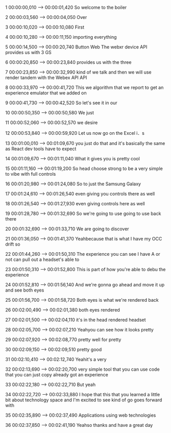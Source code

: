 1
00:00:00,010 --> 00:00:01,420
So welcome to the boiler

2
00:00:03,560 --> 00:00:04,050
Over

3
00:00:10,020 --> 00:00:10,080
First

4
00:00:10,280 --> 00:00:11,150
importing everything

5
00:00:14,500 --> 00:00:20,740
Button Web The webxr device API provides us with 3 GS

6
00:00:20,850 --> 00:00:23,840
provides us with the three

7
00:00:23,850 --> 00:00:32,990
kind of we talk and then we will use render tandem with the Webex API API

8
00:00:33,970 --> 00:00:41,720
This we algorithm that we report to get an experience emulator that we added on

9
00:00:41,730 --> 00:00:42,520
So let's see it in our

10
00:00:50,350 --> 00:00:50,580
We just

11
00:00:52,060 --> 00:00:52,570
we desire

12
00:00:53,840 --> 00:00:59,920
Let us now go on the Excel i．s

13
00:01:00,010 --> 00:01:09,670
you just do that and it's basically the same as React dev tools have to expect

14
00:01:09,670 --> 00:01:11,040
What it gives you is pretty cool

15
00:01:11,160 --> 00:01:19,200
So head choose strong to be a very simple to vibe with full controls

16
00:01:20,980 --> 00:01:24,080
So to just the Samsung Galaxy

17
00:01:24,610 --> 00:01:26,540
even giving you controls there as well

18
00:01:26,540 --> 00:01:27,930
even giving controls here as well

19
00:01:28,780 --> 00:01:32,690
So we're going to use going to use back there

20
00:01:32,690 --> 00:01:33,710
We are going to discover

21
00:01:36,050 --> 00:01:41,370
Yeahbecause that is what I have my OCC drift so

22
00:01:44,260 --> 00:01:50,310
The experience you can see I have A or not can pull out a headset's able to

23
00:01:50,310 --> 00:01:52,800
This is part of how you're able to debu the experience

24
00:01:52,810 --> 00:01:56,140
And we're gonna go ahead and move it up and see both eyes

25
00:01:56,700 --> 00:01:58,720
Both eyes is what we're rendered back

26
00:02:00,490 --> 00:02:01,380
both eyes rendered

27
00:02:01,500 --> 00:02:04,110
it's in the head rendered headset

28
00:02:05,700 --> 00:02:07,210
Yeahyou can see how it looks pretty

29
00:02:07,920 --> 00:02:08,770
pretty well for pretty

30
00:02:09,150 --> 00:02:09,510
pretty good

31
00:02:10,410 --> 00:02:12,740
Yeahit's a very

32
00:02:13,690 --> 00:02:20,700
very simple tool that you can use code that you can just copy already got an experience

33
00:02:22,180 --> 00:02:22,710
But yeah

34
00:02:22,720 --> 00:02:33,880
I hope that this that you learned a little bit about technology space and I'm excited to see kind of go goes forward with

35
00:02:35,890 --> 00:02:37,490
Applications us​‌​‌​​‌‌​​‌‌​​‌‌‌‌​‌​​‌‌​​‌‌​​‌‌​​‌‌​​‌‌​‌‌‌‌‌​‌​​‌‌​​‌‌​​‌‌​​‌‌‌‌‌‌​​‌‌​‌​‌‌‌​‌​​‌‌‌‌​‌​‌‌​​​‌‌‌‌‌‌​​‌‌​‌‌‌​​‌‌​‌​‌​​‌‌‌​‌‌​​‌‌​​​‌​​‌‌​​‌‌‌‌​‌‌‌​‌​​‌‌​‌​‌‌‌​‌​​​‌​​‌‌​​​‌​​‌‌​‌​‌​​‌‌​‌​‌​​‌‌‌​​‌‌‌​‌‌‌‌​​​‌‌‌​‌‌​​‌‌‌​‌‌‌‌​‌​​‌‌​​‌‌‌​‌‌​​‌‌​‌‌​​​‌‌​​‌‌​​‌‌​​‌‌‌‌​‌‌‌​‌​​‌‌​‌​‌‌‌​‌​‌‌​​​‌‌‌​​‌​​‌‌‌‌​‌‌‌​‌‌‌​‌​​‌‌​‌‌​​​‌‌‌​‌‌‌‌​‌‌‌‌‌​​‌‌‌‌​‌​​‌‌‌​​‌‌‌​‌​‌‌‌​​‌‌​‌‌‌‌‌​‌​​‌‌​​‌‌‌‌‌​​​‌‌‌​‌‌​​‌‌​​​‌​​‌‌​​‌‌​​‌‌​​‌‌‌‌​‌​‌‌‌​​‌‌‌‌‌​​​‌‌​‌‌‌‌‌​‌‌‌​‌​​‌‌‌‌​‌‌‌​‌‌​‌‌​​‌‌​‌​‌‌‌​‌​​‌‌‌‌​‌​‌​‌​​‌‌​‌‌‌‌‌​‌‌‌​‌​​‌‌​​‌‌‌‌​‌​‌​‌‌‌​‌‌‌​‌‌‌​‌​‌‌​​​‌‌‌​‌‌‌‌​‌‌‌‌​​​‌‌​‌​‌‌‌​‌​​‌‌​​‌‌​‌‌‌‌‌​‌​‌​‌​​‌‌​‌​‌​​‌‌​‌​‌‌‌​‌‌​​‌‌‌​‌‌‌​‌‌‌​‌‌‌​‌​​‌‌‌‌​‌​​‌‌‌​​‌‌‌​‌​​‌‌​​‌‌‌​​‌​​‌‌‌‌​‌​​‌‌​‌‌​​​‌‌‌​​‌‌‌​‌​‌‌‌‌‌​‌​‌​‌‌‌​‌‌‌​‌‌‌​‌‌​​‌‌‌​‌​‌‌‌‌‌​‌‌‌​‌‌‌​‌‌‌​‌‌‌​‌‌​‌‌​​‌‌​​‌‌​​‌‌​‌​‌​​‌‌​​‌‌‌‌​‌‌‌​‌‌‌​‌​‌​‌‌‌​‌‌​‌‌‌‌​‌​​‌‌‌‌​‌‌​​‌‌‌​‌‌​​‌​​‌‌​‌​‌‌‌​‌‌‌​‌​​‌‌​‌​‌‌‌​‌​‌‌‌‌‌​‌‌‌‌​​​‌‌‌​‌‌‌‌​‌‌‌​‌‌‌​‌‌‌​‌‌‌​‌‌​​‌​​‌‌​‌​‌‌‌​‌​‌‌‌​​‌‌​‌‌​​​‌‌‌‌​‌‌‌​‌​‌‌‌​​‌‌‌‌‌​​​‌‌​‌​‌​​‌‌‌‌​‌​​‌‌‌​‌‌‌‌​‌‌​‌‌‌‌​‌‌​​‌‌‌​‌​‌‌‌‌‌​‌‌​‌‌‌‌​‌‌​‌‌‌‌​‌‌‌‌‌​​‌‌‌‌‌‌​​‌‌​‌‌‌​​‌‌‌​‌‌‌‌​‌‌​‌‌‌‌​‌‌​​‌​​‌‌​​‌‌​​‌‌‌​​‌​​‌‌‌​​‌​​‌‌​‌​‌‌‌​‌‌‌‌‌‌‌‌‌‌‌‌‌‌‌‌‌‌‌‌‌‌‌‌‌‌‌‌‌‌‌‌‌‌‌‌‌‌‌‌‌‌‌‌‌‌‌‌‌‌‌‌‌‌‌‌‌‌‌‌‌‌‌‌‌‌‌‌‌‌‌‌‌‌‌‌‌‌‌‌‌‌‌‌‌‌‌‌‌‌‌‌‌‌‌‌‌‌‌‌‌‌‌‌‌‌‌‌‌‌‌‌‌‌‌‌‌‌‌‌‌‌‌‌‌‌‌‌‌‌‌‌‌‌‌‌‌‌‌‌‌‌‌‌‌‌‌‌‌‌‌‌‌‌‌‌‌‌‌‌‌‌‌‌‌‌‌‌‌‌‌‌‌‌‌‌‌‌‌‌‌‌‌‌‌‌‌‌‌‌‌‌‌‌‌‌‌‌‌‌‌‌‌‌‌‌‌‌‌‌‌‌‌‌‌‌‌‌‌‌‌‌‌‌‌‌‌‌‌‌‌‌‌‌‌‌‌‌‌‌‌‌‌‌‌‌‌‌‌‌‌‌‌‌‌‌‌‌‌‌‌‌‌‌‌‌‌‌‌‌‌‌‌‌‌‌‌‌‌‌‌‌‌‌‌‌‌‌‌‌‌‌‌‌‌‌‌‌‌‌‌‌‌‌‌‌‌‌‌‌‌‌‌‌‌‌‌‌‌‌‌‌‌‌‌‌‌‌‌‌‌‌‌‌‌‌‌‌‌‌‌‌‌‌‌‌‌‌‌‌‌‌‌‌‌‌‌‌‌‌‌‌‌‌‌‌‌‌‌‌‌‌‌‌‌‌‌‌‌‌‌‌‌‌‌‌‌‌‌‌‌‌‌‌‌‌‌‌‌‌‌‌‌‌‌‌‌‌‌‌‌‌‌‌‌‌‌‌‌‌‌‌‌‌‌‌‌‌‌‌‌‌‌‌‌‌‌‌‌‌‌‌‌‌‌‌‌‌‌‌‌‌‌‌‌‌‌‌‌‌‌‌‌‌‌‌‌‌‌‌‌‌‌‌‌‌‌‌‌‌‌‌‌‌‌‌‌‌‌‌‌‌‌‌‌‌‌‌‌‌‌‌‌‌‌‌‌‌‌‌‌‌‌‌‌‌‌‌‌‌‌‌‌‌‌‌‌‌‌‌‌‌‌‌‌‌‌‌‌‌‌‌‌‌‌‌‌‌‌‌‌‌‌‌‌‌‌‌‌‌‌‌‌‌‌‌‌‌‌‌‌‌‌‌‌‌‌‌‌‌‌‌‌‌‌‌‌‌‌‌‌‌‌‌‌‌‌‌‌‌‌‌‌‌‌‌‌‌‌‌‌‌‌‌‌‌‌‌‌‌‌‌‌‌‌‌‌‌‌‌‌‌‌‌‌‌‌‌‌‌‌‌‌‌‌‌‌‌‌‌‌‌‌‌‌‌‌‌‌‌‌‌‌‌‌‌‌‌‌‌‌‌‌‌‌‌‌‌‌‌‌‌‌‌‌‌‌‌‌‌‌‌‌‌‌‌‌‌‌‌‌‌‌‌‌‌‌‌‌‌‌‌‌‌‌‌‌‌‌‌‌‌‌‌‌‌‌‌‌‌‌‌‌‌‌‌‌‌‌‌‌‌‌‌‌‌‌‌‌‌‌‌‌‌‌‌‌‌‌‌‌‌‌‌‌‌‌‌‌‌‌‌‌‌‌‌‌‌‌‌‌‌‌‌‌‌‌‌‌‌‌‌‌‌‌‌‌‌‌‌‌‌‌‌‌‌‌‌‌‌‌‌‌‌‌‌‌‌‌‌‌‌‌‌‌‌‌‌‌‌‌‌‌‌‌‌‌‌‌‌‌‌‌‌‌‌‌‌‌‌‌‌‌‌‌‌‌‌‌‌‌‌‌‌‌‌‌‌‌‌‌‌‌‌‌‌‌‌‌‌‌‌‌‌‌‌‌‌‌‌‌‌‌‌‌‌‌‌‌‌‌‌‌‌‌‌‌‌‌‌‌‌‌‌‌‌‌‌‌‌‌‌‌‌‌‌‌‌‌‌‌‌‌‌‌‌‌‌‌‌‌‌‌‌‌‌‌‌‌‌‌‌‌‌‌‌‌‌‌‌‌‌‌‌‌‌‌‌‌ing web technologies

36
00:02:37,850 --> 00:02:41,190
Yeahso thanks and have a great day
